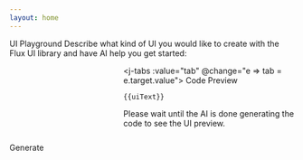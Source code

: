 ```yaml
---
layout: home
---
```


<div class="container">
<j-box pb="700">
<j-text variant="heading-lg">UI Playground</j-text>

<j-text size="600" color="ui-600">
Describe what kind of UI you would like to create with the Flux UI library and have AI help you get started:
</j-text>
</j-box>

<div class="grid">
<div>
<div contenteditable placeholder="Make a Todo component" @keydown="e => question = e.target.innerText">
</div>
<j-button :loading="isGenerating" full :disabled="isGenerating" size="xl" variant="primary" @click="generate">
 Generate
</j-button>
</div>
<div>

<j-tabs :value="tab" @change="e => tab = e.target.value">
<j-tab-item value="code">Code</j-tab-item>
<j-tab-item value="preview">Preview</j-tab-item>
</j-tabs>

<div class="vp-doc" v-if="tab === 'code'">

```html-vue
{{uiText}}
```

</div>

<j-box pt="400" v-if="tab === 'preview'">
<j-text v-if="isGenerating">Please wait until the AI is done generating the code to see the UI preview.</j-text>
<div v-html="uiText"></div>
</j-box>

</div>
</div>
</div>

<style scoped>

code {
  font-size: 12px;
}

.result {
  padding: var(--j-space-500);
  border-radius: var(--j-border-radius);
  background: var(--j-color-white);
  min-height: 50px;
  width: 100%;
}

.container {
  padding-top: var(--j-space-900);
  width: 100%;
  margin: 0 auto;
  max-width: calc(var(--vp-layout-max-width) - 64px)
}

.grid {
  display: grid;
  gap: var(--j-space-500);
  grid-template-columns: 1fr;
}

@media(min-width: 800px) {
  .grid {
    gap: var(--j-space-700);
    grid-template-columns: 2fr 3fr;
  }
}


div[contenteditable] {
    margin-bottom: var(--j-space-500);
    width: 100%;
    min-height: 150px;
    background: var(--j-color-ui-100);
    border-radius: var(--j-border-radius);
    padding: var(--j-space-500);
    font-size: var(--j-font-size-600);
    font-family: inherit;
    color: var(--j-color-black);
    border: none;
    overflow: none;
    outline: 0;
}

div[contenteditable]:focus {
    outline: 2px solid var(--j-color-primary-500);
}

div[placeholder]:empty::before {
  content: attr(placeholder);
  color: var(--j-color-ui-400);
}
</style>

<script setup>

//import { highlight } from 'vitepress/dist/node/index.js';
import { ref, onMounted } from 'vue'

const stopStream = ref(false);
const uiText = ref("");
const question = ref("");
const tab = ref("code");
const isGenerating = ref(false);

async function generate() {
  uiText.value = "";
  const res = await fetch("/.netlify/functions/getDocs");
  const test = await res.json();
  getUI(test);
}

async function getUI(docs) {
  try {
    isGenerating.value = true;
    stopStream.value = false;

    const response = await fetch("/buildUI", {
      method: "POST",
      headers: {
        "Content-Type": "application/json",
      },
      body: JSON.stringify({ docs, question: question.value }),
    });

    console.log(response);

    if (!response.ok) {
      throw new Error(response.statusText);
    }

    const body = response.body;

    if (!body) {
      return;
    }

    const reader = body.getReader();
    const decoder = new TextDecoder();

    while (true) {
      const { value, done } = await reader.read();
      console.log({value})
      if (done) {
        isGenerating.value = false;
        console.log("Done reading!");
        break;
      }
      const chunkValue = decoder.decode(value);
      console.log({ done, chunkValue, uiText });
      uiText.value = uiText.value + chunkValue;
      console.log(`Read: ${value}`);
    }
  } catch (e) {
    console.log(e);
  }
}
</script>
